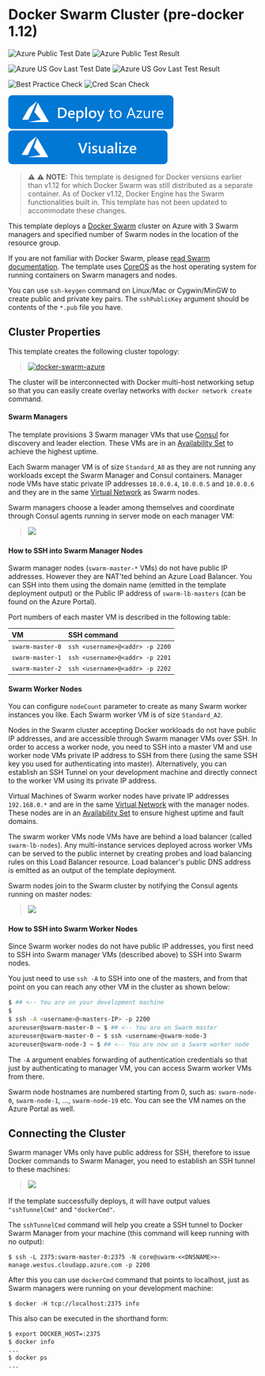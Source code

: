 # Docker Swarm Cluster (pre-docker 1.12)

![Azure Public Test Date](https://azurequickstartsservice.blob.core.windows.net/badges/docker-swarm-cluster/PublicLastTestDate.svg)
![Azure Public Test Result](https://azurequickstartsservice.blob.core.windows.net/badges/docker-swarm-cluster/PublicDeployment.svg)

![Azure US Gov Last Test Date](https://azurequickstartsservice.blob.core.windows.net/badges/docker-swarm-cluster/FairfaxLastTestDate.svg)
![Azure US Gov Last Test Result](https://azurequickstartsservice.blob.core.windows.net/badges/docker-swarm-cluster/FairfaxDeployment.svg)

![Best Practice Check](https://azurequickstartsservice.blob.core.windows.net/badges/docker-swarm-cluster/BestPracticeResult.svg)
![Cred Scan Check](https://azurequickstartsservice.blob.core.windows.net/badges/docker-swarm-cluster/CredScanResult.svg)

[![Deploy To Azure](https://raw.githubusercontent.com/Azure/azure-quickstart-templates/master/1-CONTRIBUTION-GUIDE/images/deploytoazure.svg?sanitize=true)](https://portal.azure.com/#create/Microsoft.Template/uri/https%3A%2F%2Fraw.githubusercontent.com%2FAzure%2Fazure-quickstart-templates%2Fmaster%2Fdocker-swarm-cluster%2Fazuredeploy.json)
[![Visualize](https://raw.githubusercontent.com/Azure/azure-quickstart-templates/master/1-CONTRIBUTION-GUIDE/images/visualizebutton.svg?sanitize=true)](http://armviz.io/#/?load=https%3A%2F%2Fraw.githubusercontent.com%2FAzure%2Fazure-quickstart-templates%2Fmaster%2Fdocker-swarm-cluster%2Fazuredeploy.json)

> :warning: :warning: **NOTE:** This template is designed for Docker versions
> earlier than v1.12 for which Docker Swarm was still distributed as a separate
> container. As of Docker v1.12, Docker Engine has the Swarm functionalities
> built in. This template has not been updated to accommodate these changes.

This template deploys a [Docker Swarm](http://docs.docker.com/swarm) cluster on
Azure with 3 Swarm managers and specified number of Swarm nodes in the location
of the resource group.

If you are not familiar with Docker Swarm, please
[read Swarm documentation](http://docs.docker.com/swarm). The template uses
[CoreOS](https://coreos.com) as the host operating system for running containers
on Swarm managers and nodes.

You can use `ssh-keygen` command on Linux/Mac or Cygwin/MinGW to create public
and private key pairs. The `sshPublicKey` argument should be contents of the
`*.pub` file you have.

## Cluster Properties

This template creates the following cluster topology:

> [![docker-swarm-azure](img/cluster-network.png)](img/cluster-network.png)

The cluster will be interconnected with Docker multi-host networking setup so
that you can easily create overlay networks with `docker network create`
command.

#### Swarm Managers

The template provisions 3 Swarm manager VMs that use
[Consul](https://consul.io/) for discovery and leader election. These VMs are in
an [Availability Set][av-set] to achieve the highest uptime.

Each Swarm manager VM is of size `Standard_A0` as they are not running any
workloads except the Swarm Manager and Consul containers. Manager node VMs have
static private IP addresses `10.0.0.4`, `10.0.0.5` and `10.0.0.6` and they are
in the same [Virtual Network][az-vnet] as Swarm nodes.

Swarm managers choose a leader among themselves and coordinate through Consul
agents running in server mode on each manager VM:

> [![](img/cluster-leader-election.png)](img/cluster-leader-election.png)

#### How to SSH into Swarm Manager Nodes

Swarm manager nodes (`swarm-master-*` VMs) do not have public IP addresses.
However they are NAT'ted behind an Azure Load Balancer. You can SSH into them
using the domain name (emitted in the template deployment output) or the Public
IP address of `swarm-lb-masters` (can be found on the Azure Portal).

Port numbers of each master VM is described in the following table:

| VM               | SSH command                     |
| :--------------- | :------------------------------ |
| `swarm-master-0` | `ssh <username>@<addr> -p 2200` |
| `swarm-master-1` | `ssh <username>@<addr> -p 2201` |
| `swarm-master-2` | `ssh <username>@<addr> -p 2202` |

#### Swarm Worker Nodes

You can configure `nodeCount` parameter to create as many Swarm worker instances
you like. Each Swarm worker VM is of size `Standard_A2`.

Nodes in the Swarm cluster accepting Docker workloads do not have public IP
addresses, and are accessible through Swarm manager VMs over SSH. In order to
access a worker node, you need to SSH into a master VM and use worker node VMs
private IP address to SSH from there (using the same SSH key you used for
authenticating into master). Alternatively, you can establish an SSH Tunnel on
your development machine and directly connect to the worker VM using its private
IP address.

Virtual Machines of Swarm worker nodes have private IP addresses `192.168.0.*`
and are in the same [Virtual Network][az-vnet] with the manager nodes. These
nodes are in an [Availability Set][av-set] to ensure highest uptime and fault
domains.

The swarm worker VMs node VMs have are behind a load balancer (called
`swarm-lb-nodes`). Any multi-instance services deployed across worker VMs can be
served to the public internet by creating probes and load balancing rules on
this Load Balancer resource. Load balancer's public DNS address is emitted as an
output of the template deployment.

Swarm nodes join to the Swarm cluster by notifying the Consul agents running on
master nodes:

> [![](img/cluster-node-discovery.png)](img/cluster-node-discovery.png)

#### How to SSH into Swarm Worker Nodes

Since Swarm worker nodes do not have public IP addresses, you first need to SSH
into Swarm manager VMs (described above) to SSH into Swarm nodes.

You just need to use `ssh -A` to SSH into one of the masters, and from that
point on you can reach any other VM in the cluster as shown below:

```sh
$ ## <-- You are on your development machine
$
$ ssh -A <username>@<masters-IP> -p 2200
azureuser@swarm-master-0 ~ $ ## <-- You are on Swarm master
azureuser@swarm-master-0 ~ $ ssh <username>@swarm-node-3
azureuser@swarm-node-3 ~ $ ## <-- You are now on a Swarm worker node
```

The `-A` argument enables forwarding of authentication credentials so that just
by authenticating to manager VM, you can access Swarm worker VMs from there.

Swarm node hostnames are numbered starting from 0, such as: `swarm-node-0`,
`swarm-node-1`, ..., `swarm-node-19` etc. You can see the VM names on the Azure
Portal as well.

## Connecting the Cluster

Swarm manager VMs only have public address for SSH, therefore to issue Docker
commands to Swarm Manager, you need to establish an SSH tunnel to these
machines:

> [![](img/cluster-management.png)](img/cluster-management.png)

If the template successfully deploys, it will have output values
`"sshTunnelCmd"` and `"dockerCmd"`.

The `sshTunnelCmd` command will help you create a SSH tunnel to Docker Swarm
Manager from your machine (this command will keep running with no output):

    $ ssh -L 2375:swarm-master-0:2375 -N core@swarm-<<DNSNAME>>-manage.westus.cloudapp.azure.com -p 2200

After this you can use `dockerCmd` command that points to localhost, just as
Swarm managers were running on your development machine:

    $ docker -H tcp://localhost:2375 info

This also can be executed in the shorthand form:

    $ export DOCKER_HOST=:2375
    $ docker info
    ...
    $ docker ps
    ...

[av-set]:
  https://azure.microsoft.com/en-us/documentation/articles/virtual-machines-manage-availability/
[az-lb]:
  https://azure.microsoft.com/en-us/documentation/articles/load-balancer-overview/
[az-vnet]:
  http://azure.microsoft.com/en-us/documentation/services/virtual-network/
